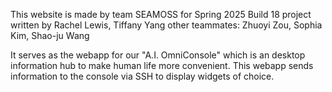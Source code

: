 This website is made by team SEAMOSS for Spring 2025 Build 18 project
written by Rachel Lewis, Tiffany Yang
other teammates: Zhuoyi Zou, Sophia Kim, Shao-ju Wang

It serves as the webapp for our "A.I. OmniConsole" which is an desktop information hub to make human life more convenient.
This webapp sends information to the console via SSH to display widgets of choice.<!-- add a README -->
